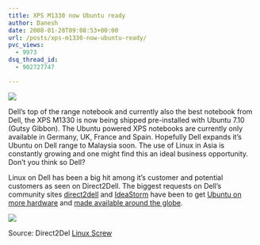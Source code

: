 ```yaml
---
title: XPS M1330 now Ubuntu ready
author: Danesh
date: 2008-01-28T09:08:53+00:00
url: /posts/xps-m1330-now-ubuntu-ready/
pvc_views:
  - 9973
dsq_thread_id:
  - 902727747

---
```

![][1]

Dell&#8217;s top of the range notebook and currently also the best notebook from Dell, the XPS M1330 is now being shipped pre-installed with Ubuntu 7.10 (Gutsy Gibbon). The Ubuntu powered XPS notebooks are currently only available in Germany, UK, France and Spain. Hopefully Dell expands it&#8217;s Ubuntu on Dell range to Malaysia soon. The use of Linux in Asia is constantly growing and one might find this an ideal business opportunity. Don&#8217;t you think so Dell?

Linux on Dell has been a big hit among it&#8217;s customer and potential customers as seen on Direct2Dell. The biggest requests on Dell&#8217;s community sites [direct2dell][2] and [IdeaStorm][3] have been to get [Ubuntu on more hardware][4] and [made available around the globe][5].

![][6] 

Source: Direct2Del [Linux Screw][7]

 [1]: http://img292.imageshack.us/img292/5403/dellxpsm1330nz6.jpg
 [2]: http://direct2dell.com
 [3]: http://www.ideastorm.com
 [4]: http://www.ideastorm.com/article/show/75680/Offer_Ubuntu_on_more_hardware
 [5]: http://www.ideastorm.com/article/show/66672/Sell_Linux_PCs_Wordwide__not_only_the_United_States
 [6]: http://img292.imageshack.us/img292/6245/dellunbuntuor3.png
 [7]: http://www.linuxscrew.com/2008/01/24/dell-offers-new-ubuntu-preinstalled-laptop-xps-m1330/